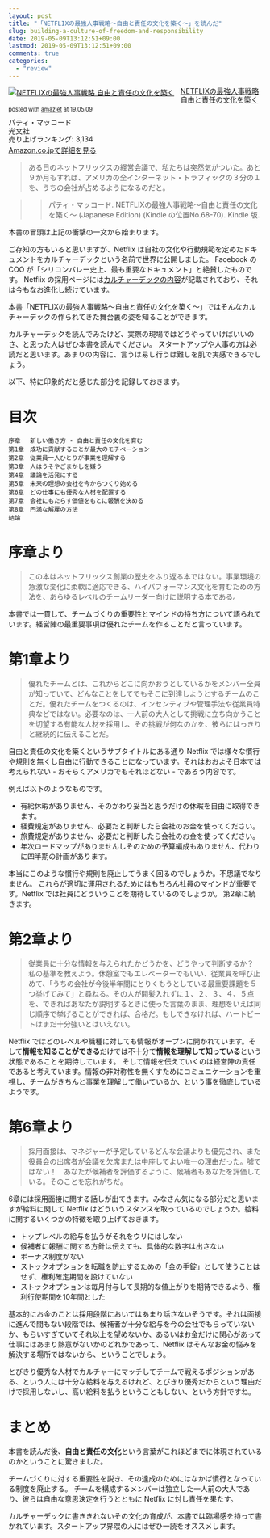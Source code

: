 ```yaml
---
layout: post
title: "「NETFLIXの最強人事戦略～自由と責任の文化を築く～」を読んだ"
slug: building-a-culture-of-freedom-and-responsibility
date: 2019-05-09T13:12:51+09:00
lastmod: 2019-05-09T13:12:51+09:00
comments: true
categories:
  - "review"
---
```


<div class="amazlet-box" style="margin-bottom:0px;"><div class="amazlet-image" style="float:left;margin:0px 12px 1px 0px;"><a href="http://www.amazon.co.jp/exec/obidos/ASIN/4334962211/iriyaufo-22" name="amazletlink" target="_blank"><img src="https://images-fe.ssl-images-amazon.com/images/I/512WdBM%2BYhL._SL160_.jpg" alt="NETFLIXの最強人事戦略 自由と責任の文化を築く" style="border: none;" /></a></div><div class="amazlet-info" style="line-height:120%; margin-bottom: 10px"><div class="amazlet-name" style="margin-bottom:10px;line-height:120%"><a href="http://www.amazon.co.jp/exec/obidos/ASIN/4334962211/iriyaufo-22" name="amazletlink" target="_blank">NETFLIXの最強人事戦略 自由と責任の文化を築く</a><div class="amazlet-powered-date" style="font-size:80%;margin-top:5px;line-height:120%">posted with <a href="http://www.amazlet.com/" title="amazlet" target="_blank">amazlet</a> at 19.05.09</div></div><div class="amazlet-detail">パティ・マッコード <br />光文社 <br />売り上げランキング: 3,134<br /></div><div class="amazlet-sub-info" style="float: left;"><div class="amazlet-link" style="margin-top: 5px"><a href="http://www.amazon.co.jp/exec/obidos/ASIN/4334962211/iriyaufo-22" name="amazletlink" target="_blank">Amazon.co.jpで詳細を見る</a></div></div></div><div class="amazlet-footer" style="clear: left"></div></div>

> ある日のネットフリックスの経営会議で、私たちは突然気がついた。あと９か月もすれば、アメリカの全インターネット・トラフィックの３分の１を、うちの会社が占めるようになるのだと。

> > パティ・マッコード. NETFLIXの最強人事戦略～自由と責任の文化を築く～ (Japanese Edition) (Kindle の位置No.68-70). Kindle 版.

本書の冒頭は上記の衝撃の一文から始まります。

ご存知の方もいると思いますが、Netflix は自社の文化や行動規範を定めたドキュメントをカルチャーデックという名前で世界に公開しました。
Facebook の COO が「シリコンバレー史上、最も重要なドキュメント」と絶賛したものです。
Netflix の採用ページには[カルチャーデックの内容](https://jobs.netflix.com/culture)が記載されており、それは今もなお進化し続けています。

本書「NETFLIXの最強人事戦略～自由と責任の文化を築く～」ではそんなカルチャーデックの作られてきた舞台裏の姿を知ることができます。

カルチャーデックを読んでみたけど、実際の現場ではどうやっていけばいいのさ、と思った人はぜひ本書を読んでください。
スタートアップや人事の方は必読だと思います。あまりの内容に、言うは易し行うは難しを肌で実感できるでしょう。

以下、特に印象的だと感じた部分を記録しておきます。

# 目次

```
序章　 新しい働き方 - 自由と責任の文化を育む
第1章　成功に貢献することが最大のモチベーション
第2章　従業員一人ひとりが事業を理解する
第3章　人はうそやごまかしを嫌う
第4章　議論を活発にする
第5章　未来の理想の会社を今からつくり始める
第6章　どの仕事にも優秀な人材を配置する
第7章　会社にもたらす価値をもとに報酬を決める
第8章　円満な解雇の方法
結論
```

# 序章より

> この本はネットフリックス創業の歴史をふり返る本ではない。事業環境の急激な変化に柔軟に適応できる、ハイパフォーマンス文化を育むための方法を、あらゆるレベルのチームリーダー向けに説明する本である。

本書では一貫して、チームづくりの重要性とマインドの持ち方について語られています。経営陣の最重要事項は優れたチームを作ることだと言っています。

# 第1章より

> 優れたチームとは、これからどこに向かおうとしているかをメンバー全員が知っていて、どんなことをしてでもそこに到達しようとするチームのことだ。優れたチームをつくるのは、インセンティブや管理手法や従業員特典などではない。必要なのは、一人前の大人として挑戦に立ち向かうことを切望する有能な人材を採用し、その挑戦が何なのかを、彼らにはっきりと継続的に伝えることだ。

自由と責任の文化を築くというサブタイトルにある通り Netflix では様々な慣行や規則を無くし自由に行動できることになっています。それはおおよそ日本では考えられない - おそらくアメリカでもそれほどない - であろう内容です。

例えば以下のようなものです。

- 有給休暇がありません、そのかわり妥当と思うだけの休暇を自由に取得できます。
- 経費規定がありません、必要だと判断したら会社のお金を使ってください。
- 旅費規定がありません、必要だと判断したら会社のお金を使ってください。
- 年次ロードマップがありませんしそのための予算編成もありません、代わりに四半期の計画があります。

本当にこのような慣行や規則を廃止してうまく回るのでしょうか。不思議でなりません。
これらが適切に運用されるためにはもちろん社員のマインドが重要です。Netflix では社員にどういうことを期待しているのでしょうか。
第2章に続きます。

# 第2章より

> 従業員に十分な情報を与えられたかどうかを、どうやって判断するか？　私の基準を教えよう。休憩室でもエレベーターでもいい、従業員を呼び止めて、「うちの会社が今後半年間にとりくもうとしている最重要課題を５つ挙げてみて」と尋ねる。その人が間髪入れずに１、２、３、４、５点を、できればあなたが説明するときに使った言葉のまま、理想をいえば同じ順序で挙げることができれば、合格だ。もしできなければ、ハートビートはまだ十分強いとはいえない。

Netflix ではどのレベルや職種に対しても情報がオープンに開かれています。そして**情報を知ることができる**だけでは不十分で**情報を理解して知っている**という状態であることを期待しています。
そして情報を伝えていくのは経営陣の責任であると考えています。情報の非対称性を無くすためにコミュニケーションを重視し、チームがきちんと事業を理解して働いているか、という事を徹底しているようです。

# 第6章より

> 採用面接は、マネジャーが予定しているどんな会議よりも優先され、また役員会の出席者が会議を欠席または中座してよい唯一の理由だった。噓ではない！　あなたが候補者を評価するように、候補者もあなたを評価している。そのことを忘れがちだ。

6章には採用面接に関する話しが出てきます。みなさん気になる部分だと思いますが給料に関して Netflix はどういうスタンスを取っているのでしょうか。給料に関するいくつかの特徴を取り上げておきます。

- トップレベルの給与を払うがそれをウリにはしない
- 候補者に報酬に関する方針は伝えても、具体的な数字は出さない
- ボーナス制度がない
- ストックオプションを転職を防止するための「金の手錠」として使うことはせず、権利確定期間を設けていない
- ストックオプションは毎月付与して長期的な値上がりを期待できるよう、権利行使期間を10年間とした

基本的にお金のことは採用段階においてはあまり話さないそうです。それは面接に進んで間もない段階では、候補者が十分な給与を今の会社でもらっていないか、もらいすぎていてそれ以上を望めないか、あるいはお金だけに関心があって仕事にはあまり熱意がないかのどれかであって、Netflix はそんなお金の悩みを解決する場所ではないから、ということでしょう。

とびきり優秀な人材でカルチャーにマッチしてチームで戦えるポジションがある、という人には十分な給料を与えるけれど、とびきり優秀だからという理由だけで採用しないし、高い給料を払うということもしない、という方針ですね。

# まとめ

本書を読んだ後、**自由と責任の文化**という言葉がこれほどまでに体現されているのかということに驚きました。

チームづくりに対する重要性を説き、その達成のためにはなかば慣行となっている制度を廃止する。
チームを構成するメンバーは独立した一人前の大人であり、彼らは自由な意思決定を行うとともに Netflix に対し責任を果たす。

カルチャーデックに書ききれないその文化の育成が、本書では臨場感を持って書かれています。スタートアップ界隈の人にはぜひ一読をオススメします。
